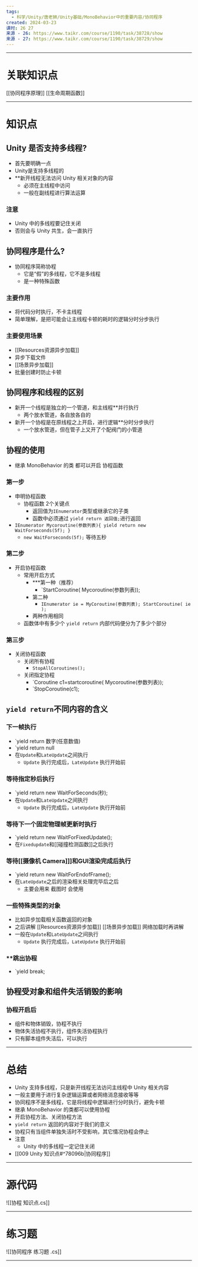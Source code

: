 ```yaml
---
tags:
  - 科学/Unity/唐老狮/Unity基础/MonoBehavior中的重要内容/协同程序
created: 2024-03-23
课时: 26 27
来源 - 26: https://www.taikr.com/course/1190/task/38728/show
来源 - 27: https://www.taikr.com/course/1190/task/38729/show
---
```


---
# 关联知识点

[[协同程序原理]] [[生命周期函数]]

---
# 知识点

## Unity 是否支持多线程?

- 首先要明确一点
- Unity是支持多线程的
- **新开线程无法访问 Unity 相关对象的内容
	- 必须在主线程中访问
	- 一般在副线程进行算法运算
### 注意

- Unity 中的多线程要记住关闭
- 否则会与 Unity 共生，会一直执行
## 协同程序是什么?

- 协同程序简称协程
	- 它是“假”的多线程，它不是多线程
	- 是一种特殊函数
### 主要作用

- 将代码分时执行，不卡主线程
- 简单理解，是把可能会让主线程卡顿的耗时的逻辑分时分步执行
### 主要使用场景

- [[Resources资源异步加载]]
- 异步下载文件
- [[场景异步加载]]
- 批量创建时防止卡顿
## 协同程序和线程的区别

- 新开一个线程是独立的一个管道，和主线程**并行执行
	- 两个放水管道，各自放各自的
- 新开一个协程是在原线程之上开启，进行逻辑**分时分步执行
	- 一个放水管道，但在管子上又开了个配阀门的小管道
## 协程的使用

- 继承 MonoBehavior 的类 都可以开启 协程函数
### 第一步

- 申明协程函数
	- 协程函数 2个关键点
		- 返回值为`IEnumerator`类型或继承它的子类
		- 函数中必须通过 `yield return 返回值;`进行返回
- `IEnumerator Mycoroutine(参数列表){ yield return new WaitForseconds(5f); }`
	- `new WaitForseconds(5f);` 等待五秒
### 第二步

- 开启协程函数
	- 常用开启方式
		- ***第一种（推荐）
			- `StartCoroutine( Mycoroutine(参数列表));
		- 第二种
			- `IEnumerator ie = MyCoroutine(参数列表); StartCoroutine( ie );`
		- 两种作用相同
	- 函数体中有多少个 `yield return` 内部代码便分为了多少个部分
### 第三步

- 关闭协程函数
	- 关闭所有协程
		- `StopAllCoroutines();`
	- 关闭指定协程
		- `Coroutine c1=startcoroutine( Mycoroutine(参数列表));
		- `StopCoroutine(c1);
## `yield return`不同内容的含义

### 下一帧执行

- `yield return 数字(任意数值)
- `yield return null
- 在`Update`和`LateUpdate`之间执行
	-  `Update` 执行完成后，`LateUpdate` 执行开始前
### 等待指定秒后执行

- `yield return new WaitForSeconds(秒);
- 在`Update`和`LateUpdate`之间执行
	- `Update` 执行完成后，`LateUpdate` 执行开始前
### 等待下一个固定物理帧更新时执行

- `yield return new WaitForFixedUpdate();
- 在`Fixedupdate`和[[碰撞检测函数]]之后执行
### 等待[[摄像机 Camera]]]和GUI渲染完成后执行

- `yield return new WaitForEndofFrame();
- 在`LateUpdate`之后的渲染相关处理完毕后之后
	- 主要会用来 截图时 会使用
### 一些特殊类型的对象 

- 比如异步加载相关函数返回的对象
- 之后讲解  [[Resources资源异步加载]] [[场景异步加载]] 网络加载时再讲解
- 一般在`Update`和`LateUpdate`之间执行
	-  `Update` 执行完成后，`LateUpdate` 执行开始前
### **跳出协程

- `yield break;
## 协程受对象和组件失活销毁的影响

### 协程开启后

- 组件和物体销毁，协程不执行
- 物体失活协程不执行，组件失活协程执行
- 只有脚本组件失活后，可以执行

---
# 总结

- Unity 支持多线程，只是新开线程无法访问主线程中 Unity 相关内容
- 一般主要用于进行复杂逻辑运算或者网络消息接收等等
- 协同程序不是多线程，它是将线程中逻辑进行分时执行，避免卡顿
- 继承 MonoBehavior 的类都可以使用协程
- 开启协程方法、关闭协程方法
- `yield return` 返回的内容对于我们的意义
- 协程只有当组件单独失活时不受影响，其它情况协程会停止
- 注意
	- Unity 中的多线程一定记住关闭
- [[009 Unity 知识点#^78096b|协同程序]]


---
# 源代码

![[协程 知识点.cs]]

---
# 练习题

![[协同程序 练习题 .cs]]

---






